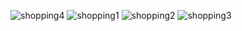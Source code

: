 
![shopping4](https://user-images.githubusercontent.com/111196660/204844579-7b609678-0539-450d-9cb8-d3237dc0a2cb.png)
![shopping1](https://user-images.githubusercontent.com/111196660/204844549-ec47a919-a515-4ed4-aa21-3f1b563721c1.png)
![shopping2](https://user-images.githubusercontent.com/111196660/204844562-969efcd5-74dd-4492-b39b-a612d5b97cad.png)
![shopping3](https://user-images.githubusercontent.com/111196660/204844575-6a7272f9-a71f-413d-b210-2e4a29469f09.png)

